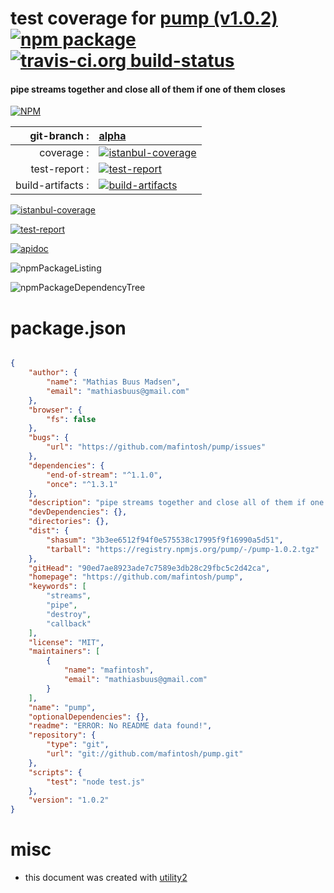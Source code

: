 # test coverage for  [pump (v1.0.2)](https://github.com/mafintosh/pump)  [![npm package](https://img.shields.io/npm/v/npmtest-pump.svg?style=flat-square)](https://www.npmjs.org/package/npmtest-pump) [![travis-ci.org build-status](https://api.travis-ci.org/npmtest/node-npmtest-pump.svg)](https://travis-ci.org/npmtest/node-npmtest-pump)
#### pipe streams together and close all of them if one of them closes

[![NPM](https://nodei.co/npm/pump.png?downloads=true)](https://www.npmjs.com/package/pump)

| git-branch : | [alpha](https://github.com/npmtest/node-npmtest-pump/tree/alpha)|
|--:|:--|
| coverage : | [![istanbul-coverage](https://npmtest.github.io/node-npmtest-pump/build/coverage.badge.svg)](https://npmtest.github.io/node-npmtest-pump/build/coverage.html/index.html)|
| test-report : | [![test-report](https://npmtest.github.io/node-npmtest-pump/build/test-report.badge.svg)](https://npmtest.github.io/node-npmtest-pump/build/test-report.html)|
| build-artifacts : | [![build-artifacts](https://npmtest.github.io/node-npmtest-pump/glyphicons_144_folder_open.png)](https://github.com/npmtest/node-npmtest-pump/tree/gh-pages/build)|

[![istanbul-coverage](https://npmtest.github.io/node-npmtest-pump/build/screenCapture.buildCustomOrg.browser.coverage.html.png)](https://npmtest.github.io/node-npmtest-pump/build/coverage.html/index.html)

[![test-report](https://npmtest.github.io/node-npmtest-pump/build/screenCapture.buildCustomOrg.browser.%252Fhome%252Ftravis%252Fbuild%252Fnpmtest%252Fnode-npmtest-pump%252Ftmp%252Fbuild%252Ftest-report.html.png)](https://npmtest.github.io/node-npmtest-pump/build/test-report.html)

[![apidoc](https://npmdoc.github.io/node-npmdoc-pump/build/screenCapture.buildApidoc.browser.%252Fhome%252Ftravis%252Fbuild%252Fnpmdoc%252Fnode-npmdoc-pump%252Ftmp%252Fbuild%252Fapidoc.html.png)](https://npmdoc.github.io/node-npmdoc-pump/build/apidoc.html)

![npmPackageListing](https://npmtest.github.io/node-npmtest-pump/build/screenCapture.npmPackageListing.svg)

![npmPackageDependencyTree](https://npmtest.github.io/node-npmtest-pump/build/screenCapture.npmPackageDependencyTree.svg)



# package.json

```json

{
    "author": {
        "name": "Mathias Buus Madsen",
        "email": "mathiasbuus@gmail.com"
    },
    "browser": {
        "fs": false
    },
    "bugs": {
        "url": "https://github.com/mafintosh/pump/issues"
    },
    "dependencies": {
        "end-of-stream": "^1.1.0",
        "once": "^1.3.1"
    },
    "description": "pipe streams together and close all of them if one of them closes",
    "devDependencies": {},
    "directories": {},
    "dist": {
        "shasum": "3b3ee6512f94f0e575538c17995f9f16990a5d51",
        "tarball": "https://registry.npmjs.org/pump/-/pump-1.0.2.tgz"
    },
    "gitHead": "90ed7ae8923ade7c7589e3db28c29fbc5c2d42ca",
    "homepage": "https://github.com/mafintosh/pump",
    "keywords": [
        "streams",
        "pipe",
        "destroy",
        "callback"
    ],
    "license": "MIT",
    "maintainers": [
        {
            "name": "mafintosh",
            "email": "mathiasbuus@gmail.com"
        }
    ],
    "name": "pump",
    "optionalDependencies": {},
    "readme": "ERROR: No README data found!",
    "repository": {
        "type": "git",
        "url": "git://github.com/mafintosh/pump.git"
    },
    "scripts": {
        "test": "node test.js"
    },
    "version": "1.0.2"
}
```



# misc
- this document was created with [utility2](https://github.com/kaizhu256/node-utility2)
